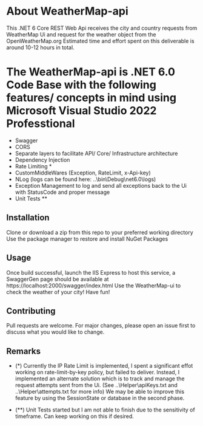 # About WeatherMap-api
This .NET 6 Core REST Web Api receives the city and country requests from WeatherMap Ui and request for the weather object from the OpenWeatherMap.org
Estimated time and effort spent on this deliverable is around 10-12 hours in total.

# The WeatherMap-api is .NET 6.0 Code Base with the following features/ concepts in mind using Microsoft Visual Studio 2022 Professtional
 - Swagger
 - CORS
 - Separate layers to facilitate API/ Core/ Infrastructure architecture
 - Dependency Injection
 - Rate Limiting *
 - CustomMiddleWares (Exception, RateLimit, x-Api-key)
 - NLog (logs can be found here: ..\bin\Debug\net6.0\logs\)
 - Exception Management to log and send all exceptions back to the Ui with StatusCode and proper message
 - Unit Tests **

## Installation
Clone or download a zip from this repo to your preferred working directory
Use the package manager to restore and install NuGet Packages

## Usage
Once build successful, launch the IIS Express to host this service, a SwaggerGen page should be available at https://localhost:2000/swagger/index.html
Use the WeatherMap-ui to check the weather of your city! Have fun!

## Contributing
Pull requests are welcome. For major changes, please open an issue first
to discuss what you would like to change.

## Remarks
- (*) Currently the IP Rate Limit is implemented, I spent a significant effot working on rate-limit-by-key policy, but failed to deliver.
Instead, I implemented an alternate solution which is to track and manage the request attempts sent from the Ui. (See ..\Helper\apiKeys.txt and ..\Helper\attempts.txt for more info)
We may be able to improve this feature by using the SessionState or database in the second phase.

- (**) Unit Tests started but I am not able to finish due to the sensitivity of timeframe. Can keep working on this if desired.
